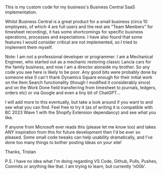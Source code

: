 This is my custom code for my business's Business Central SaaS implementation.

Whilst Business Central is a great product for a small business (circa 10 employees, of which 4 are full users and the rest are "Team Members" for timesheet recording), it has some shortcomings for specific business operations, processes and expectations. I have also found that some features I would consider critical are not implemented, so I tried to implement them myself.

Note: I am not a professional developer or programmer. I am a Mechanical Engineer, who started out as a mechanic restoring classic Lancia cars for the family business, and now I am a director alonside my brother. So any code you see here is likely to be poor. Any good bits were probably done by someone else (I can't thank Dynamics Square enough for their initial work on the Item Search functionality (though I modified it considerably since) and on the Work Done field transferring from timesheet to journals, ledgers, orders etc) or via Google and even a tiny bit of ChatGPT...

I will add more to this eventually, but take a look around if you want to and see what you can find. Feel free to try it (as of writing it is compatible with BC 2023 Wave 1 with the Shopify Extension dependancy) and see what you like.

If anyone from Microsoft ever reads this (please let me know too) and takes ANY inspiration from this for future development then I'd be ever so pleased. Some small code tweaks can help usability dramatically, and I've done too many things to bother posting Ideas on your site!

Thanks, Tristan

P.S. I have no idea what I'm doing regarding VS Code, Github, Pulls, Pushes, Commits or anything like that. I am trying to learn, but currently 'n00b'.
